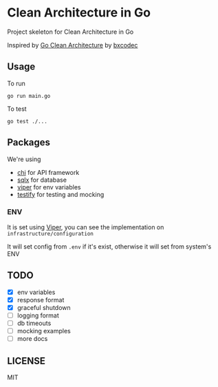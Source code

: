 # Clean Architecture in Go

Project skeleton for Clean Architecture in Go

Inspired by [Go Clean Architecture](https://github.com/bxcodec/go-clean-arch) by [bxcodec](https://github.com/bxcodec)

## Usage

To run

```shell
go run main.go
```

To test

```
go test ./...
```

## Packages

We're using 

- [chi](https://github.com/go-chi/chi) for API framework
- [sqlx](https://github.com/spf13/viper) for database
- [viper](https://github.com/spf13/viper) for env variables
- [testify](https://github.com/stretchr/testify) for testing and mocking

### ENV

It is set using [Viper](https://github.com/spf13/viper), you can see the implementation on `infrastructure/configuration`

It will set config from `.env` if it's exist,
otherwise it will set from system's ENV

## TODO

- [x] env variables	
- [x] response format
- [x] graceful shutdown
- [ ] logging format
- [ ] db timeouts
- [ ] mocking examples
- [ ] more docs

## LICENSE

MIT

